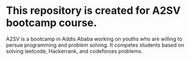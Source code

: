 # This repository is created for A2SV bootcamp course.
A2SV is a bootcamp in Addis Ababa working on youths who are willing to persue programming and problem solving.
It competes students based on solving leetcode, Hackerrank, and codeforces problems.
